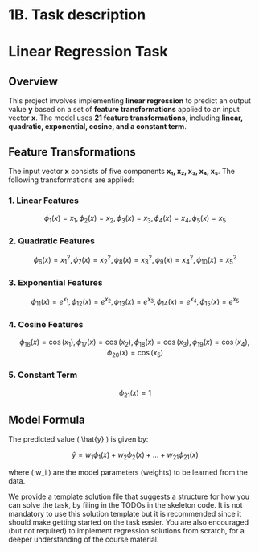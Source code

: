 # 1B. Task description
# Linear Regression Task

## **Overview**
This project involves implementing **linear regression** to predict an output value **y** based on a set of **feature transformations** applied to an input vector **x**. The model uses **21 feature transformations**, including **linear, quadratic, exponential, cosine, and a constant term**.

## **Feature Transformations**
The input vector **x** consists of five components **x₁, x₂, x₃, x₄, x₅**. The following transformations are applied:

### **1. Linear Features**
```math
\phi_1(x) = x_1, \phi_2(x) = x_2, \phi_3(x) = x_3, \phi_4(x) = x_4, \phi_5(x) = x_5
```

### **2. Quadratic Features**
```math
\phi_6(x) = x_1^2, \phi_7(x) = x_2^2, \phi_8(x) = x_3^2, \phi_9(x) = x_4^2, \phi_{10}(x) = x_5^2 
```

### **3. Exponential Features**
```math
\phi_{11}(x) = e^{x_1}, \phi_{12}(x) = e^{x_2}, \phi_{13}(x) = e^{x_3}, \phi_{14}(x) = e^{x_4}, \phi_{15}(x) = e^{x_5}
```

### **4. Cosine Features**
```math
\phi_{16}(x) = \cos(x_1), \phi_{17}(x) = \cos(x_2), \phi_{18}(x) = \cos(x_3), \phi_{19}(x) = \cos(x_4), \phi_{20}(x) = \cos(x_5) 
```

### **5. Constant Term**
```math
\phi_{21}(x) = 1 
```

## **Model Formula**
The predicted value \( \hat{y} \) is given by:
```math
\hat{y} = w_1 \phi_1(x) + w_2 \phi_2(x) + \dots + w_{21} \phi_{21}(x)
```
where \( w_i \) are the model parameters (weights) to be learned from the data.

We provide a template solution file that suggests a structure for how you can solve the task, by filing in the TODOs in the skeleton code. It is not mandatory to use this solution template but it is recommended since it should make getting started on the task easier. You are also encouraged (but not required) to implement regression solutions from scratch, for a deeper understanding of the course material.



